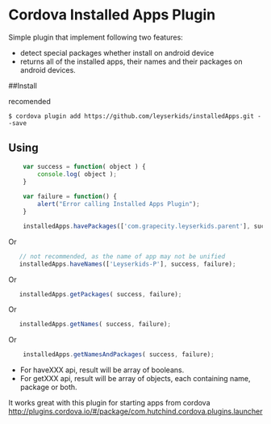 # Cordova Installed Apps Plugin

Simple plugin that implement following two features:
* detect special packages whether install on android device 
* returns all of the installed apps, their names and their packages on android devices.

##Install

recomended

    $ cordova plugin add https://github.com/leyserkids/installedApps.git --save
    

## Using

```js
    var success = function( object ) {
        console.log( object );
    }
  
    var failure = function() {
        alert("Error calling Installed Apps Plugin");
    }

    installedApps.havePackages(['com.grapecity.leyserkids.parent'], success, failure);
```

  Or
  
 ```js 
    // not recommended, as the name of app may not be unified
    installedApps.haveNames(['Leyserkids-P'], success, failure);
 ``` 
 
  Or
  
 ```js 
    installedApps.getPackages( success, failure);
 ``` 
 
  Or
  
 ```js 
    installedApps.getNames( success, failure);
 ``` 
 
  Or
  
```js  
    installedApps.getNamesAndPackages( success, failure);
```    

* For haveXXX api, result will be array of booleans.
* For getXXX api, result will be array of objects, each containing name, package or both.

It works great with this plugin for starting apps from cordova http://plugins.cordova.io/#/package/com.hutchind.cordova.plugins.launcher

  
